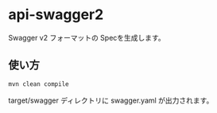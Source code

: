 # api-swagger2

Swagger v2 フォーマットの Specを生成します。

## 使い方

```sh
mvn clean compile
```

target/swagger ディレクトリに swagger.yaml が出力されます。
